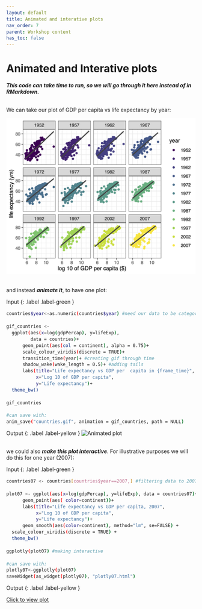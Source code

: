 ```yaml
---
layout: default
title: Animated and interative plots
nav_order: 7
parent: Workshop content
has_toc: false
---
```


# Animated and Interative plots
***This code can take time to run, so we will go through it here instead of in RMarkdown.***
<br/><br/>

We can take our plot of GDP per capita vs life expectancy by year: 

![](regplot.png)
<br/><br/>

and instead ***animate it***, to have one plot: 

Input
{: .label .label-green }
```sh
countries$year<-as.numeric(countries$year) #need our data to be categorical instead of continuous for this

gif_countries <- 
  ggplot(aes(x=log(gdpPercap), y=lifeExp), 
         data = countries)+
      geom_point(aes(col = continent), alpha = 0.75)+
      scale_colour_viridis(discrete = TRUE)+
      transition_time(year)+ #creating gif through time
      shadow_wake(wake_length = 0.5)+ #adding tails
      labs(title="Life expectancy vs GDP per  capita in {frame_time}",
           x="Log 10 of GDP per capita", 
           y="Life expectancy")+ 
  theme_bw()

gif_countries

#can save with:
anim_save("countries.gif", animation = gif_countries, path = NULL)
```

Output
{: .label .label-yellow }
![Animated plot](https://media.giphy.com/media/TaizJ94JHqZb13iwuE/giphy.gif)
<br/><br/>

we could also ***make this plot interactive***. For illustrative purposes we will do this for one year (2007): 

Input
{: .label .label-green }
```sh
countries07 <- countries[countries$year==2007,] #filtering data to 2007

plot07 <- ggplot(aes(x=log(gdpPercap), y=lifeExp), data = countries07)+
      geom_point(aes( color=continent))+
      labs(title="Life expectancy vs GDP per capita, 2007",
           x="Log 10 of GDP per capita", 
           y="Life expectancy")+
      geom_smooth(aes(color=continent), method="lm", se=FALSE) + 
  scale_colour_viridis(discrete = TRUE) +
  theme_bw()

ggplotly(plot07) #making interactive

#can save with: 
plotly07<-ggplotly(plot07)
saveWidget(as_widget(plotly07), "plotly07.html")
```

Output
{: .label .label-yellow }

[Click to view plot](/content/images/plotly07.html)

